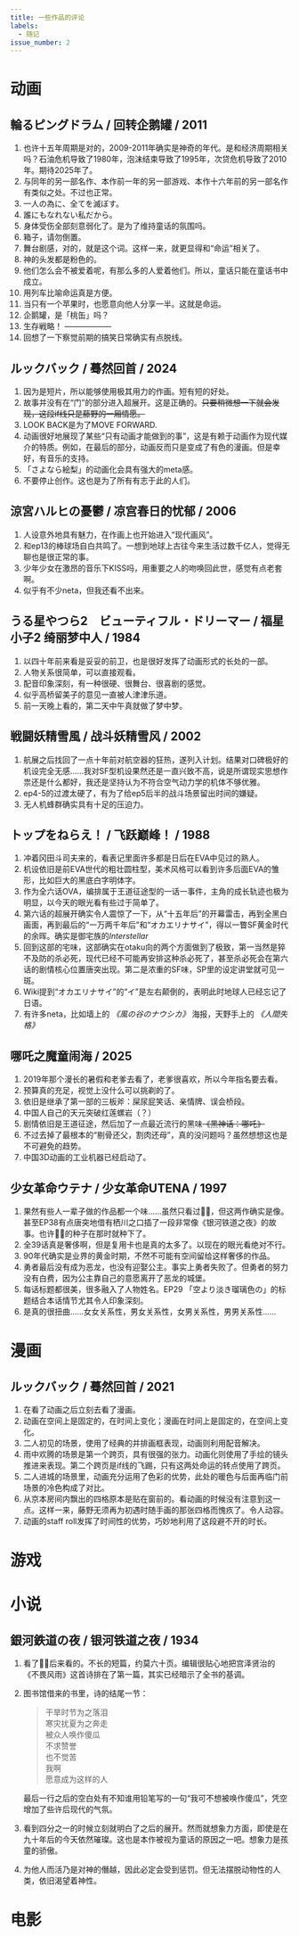 ```yaml
---
title: 一些作品的评论
labels:
  - 随记
issue_number: 2
---
```


# 动画

## 輪るピングドラム / 回转企鹅罐 / 2011

1. 也许十五年周期是对的，2009-2011年确实是神奇的年代。是和经济周期相关吗？石油危机导致了1980年，泡沫结束导致了1995年，次贷危机导致了2010年。期待2025年了。
2. 与同年的另一部名作、本作前一年的另一部游戏、本作十六年前的另一部名作有类似之处。不过也正常。
3. 一人の為に、全てを滅ぼす。
4. 誰にもなれない私だから。
5. 身体受伤全部刻意弱化了。是为了维持童话的氛围吗。
6. 箱子，请勿倒置。
7. 舞台剧感，对的，就是这个词。这样一来，就更显得和“命运”相关了。
8. 神的头发都是粉色的。
9. 他们怎么会不被爱着呢，有那么多的人爱着他们。所以，童话只能在童话书中成立。
10. 用列车比喻命运真是方便。
11. 当只有一个苹果时，也愿意向他人分享一半。这就是命运。
12. 企鹅罐，是「桃缶」吗？
13. 生存戦略！
——————
14. 回想了一下察觉前期的搞笑日常确实有点脱线。


## ルックバック / 蓦然回首 / 2024

1. 因为是短片，所以能够使用极其用力的作画。短有短的好处。
2. 故事并没有在“门”的部分进入超展开。这是正确的。~~只要稍微想一下就会发现，这段if线只是藤野的一厢情愿。~~
3. LOOK BACK是为了MOVE FORWARD.
4. 动画很好地展现了某些“只有动画才能做到的事”，这是有赖于动画作为现代媒介的特质。例如，在最后的部分，动画反而只是变成了有色的漫画。但是幸好，有音乐的支持。
5. 「さよなら絵梨」的动画化会具有强大的meta感。
6. 不要停止创作。这也是为了所有有志于此的人们。

## 涼宮ハルヒの憂鬱 / 凉宫春日的忧郁 / 2006

1. 人设意外地具有魅力，在作画上也开始进入“现代画风”。
2. 和ep13的棒球场自白共鸣了。一想到地球上古往今来生活过数千亿人，觉得无聊也是很正常的事。
3. 少年少女在激昂的音乐下KISS吗，用重要之人的吻唤回此世，感觉有点老套啊。
4. 似乎有不少neta，但我还看不出来。

## うる星やつら2　ビューティフル・ドリーマー / 福星小子2 绮丽梦中人 / 1984

1. 以四十年前来看是妥妥的前卫，也是很好发挥了动画形式的长处的一部。
2. 人物关系很简单，可以直接观看。
3. 配音印象深刻，有一种很硬、很舞台、很喜剧的感觉。
4. 似乎高桥留美子的意见一直被人津津乐道。
5. 前一天晚上看的，第二天中午真就做了梦中梦。

## 戦闘妖精雪風 / 战斗妖精雪风 / 2002
1. 航展之后找回了一点十年前对航空器的狂热，遂列入计划。结果对口碑极好的机设完全无感……我对SF型机设果然还是一直兴致不高，说是所谓现实思想作祟还是什么都好，我还是坚持认为不符合空气动力学的机体不够优雅。
2. ep4-5的过渡太硬了，有为了给ep5后半的战斗场景留出时间的嫌疑。
3. 无人机蜂群确实具有十足的压迫力。

## トップをねらえ！ / 飞跃巅峰！ / 1988
1. 冲着冈田斗司夫来的，看表记里面许多都是日后在EVA中见过的熟人。
2. 机设依旧是前EVA世代的粗壮圆柱型，美术风格可以看到许多后面EVA的雏形，比如巨大的黑底白字明体字。
3. 作为全六话OVA，编排属于王道征途型的一话一事件，主角的成长轨迹也极为明显，以今天的眼光看有些过于简单了。
4. 第六话的超展开确实令人震惊了一下，从“十五年后”的开幕雷击，再到全黑白画面，再到最后的“一万两千年后”和“オカエリナサイ”，得以一瞥SF黄金时代的余晖。确实是御宅族的*Interstellar*
5. 回到这部的宅味，这部确实在otaku向的两个方面做到了极致，第一当然是猝不及防的杀必死，现代已经不可能再安排这种杀必死了，甚至杀必死会在第六话的剧情核心位置唐突出现。第二是浓重的SF味，SP里的设定讲堂就可见一斑。
6. Wiki提到“オカエリナサイ”的“イ”是左右颠倒的，表明此时地球人已经忘记了日语。
7. 有许多neta，比如墙上的 *《風の谷のナウシカ》* 海报，天野手上的 *《人間失格》*

## 哪吒之魔童闹海 / 2025
1. 2019年那个漫长的暑假和老爹去看了，老爹很喜欢，所以今年指名要去看。
2. 预算真的充足，视觉上没什么可以挑剃的了。
3. 依旧是继承了第一部的三板斧：屎尿屁笑话、亲情牌、误会桥段。
4. 中国人自己的天元突破红莲螺岩（？）
5. 剧情依旧是王道征途，然后加了一点最近流行的黑味~~《黑神话：哪吒》~~
6. 不过去掉了最根本的“剔骨还父，割肉还母”，真的没问题吗？虽然想想这也是不可避免的趋势。
7. 中国3D动画的工业机器已经启动了。

## 少女革命ウテナ / 少女革命UTENA / 1997
1. 果然有些人一辈子做的作品都一个味……虽然只看过🐧🥫，但这两作确实是像。甚至EP38有点唐突地借有栖川之口插了一段非常像《银河铁道之夜》的故事。也许🐧🥫的种子在那时就种下了。
2. 全39话真是奢侈啊，但是复用卡也是真的太多了。以现在的眼光看绝对不行。
3. 90年代确实是业界的黄金时期，不然不可能有空间留给这样奢侈的作品。
4. 勇者最后没有成为恶龙，也没有迎娶公主。事实上勇者失败了。但勇者的努力没有白费，因为公主靠自己的意愿离开了恶龙的城堡。
5. 每话标题都很美，很多融入了人物姓名。EP29 「空より淡き瑠璃色の」的标题结合本话情节尤其令人印象深刻。
6. 是真的很扭曲……女女关系性，男女关系性，女男关系性，男男关系性……

# 漫画

## ルックバック / 蓦然回首 / 2021
1. 在看了动画之后立刻去看了漫画。
2. 动画在空间上是固定的，在时间上变化；漫画在时间上是固定的，在空间上变化。
3. 二人初见的场景，使用了经典的并排画框表现，动画则利用配音解决。
4. 雨中欢腾的场景是第一个跨页，具有很强的张力。动画化则使用了手绘的镜头推进来表现。第二个跨页是if线的飞踢，只有这两处命运的转点使用了跨页。
5. 二人进城的场景里，动画充分运用了色彩的优势，此处的暖色与后面再临门前场景的冷色构成了对比。
6. 从京本房间内飘出的四格原本是贴在窗前的。看动画的时候没有注意到这一点。这样一来，藤野无须再为初遇时随手画的那张四格而愧疚了。令人动容。
7. 动画的staff roll发挥了时间性的优势，巧妙地利用了这段避不开的时长。

# 游戏

# 小说

## 銀河鉄道の夜 / 银河铁道之夜 / 1934

1. 看了🐧🥫后来看的。不长的短篇，约莫六十页。编辑很贴心地把宫泽贤治的《不畏风雨》这首诗排在了第一篇，其实已经暗示了全书的基调。
2. 图书馆借来的书里，诗的结尾一节：
   
    > 干旱时节为之落泪  
    寒灾扰夏为之奔走  
    被众人唤作傻瓜  
    不求赞誉  
    也不觉苦  
    我啊  
    愿意成为这样的人  

    最后一行之后的空白处有不知谁用铅笔写的一句“我可不想被唤作傻瓜”，凭空增加了些许后现代的气氛。

3. 看到四分之一的时候立刻就明白了之后的展开。然而就想象力方面，即使是在九十年后的今天依然璀璨。这也是本作被视为童话的原因之一吧。想象力是孩童的骄傲。
4. 为他人而活乃是对神的僭越，因此必定会受到惩罚。但无法摆脱动物性的人类，依旧渴望着神性。

# 电影
